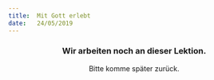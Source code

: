 ```yaml
---
title:  Mit Gott erlebt
date:   24/05/2019
---
```


### <center>Wir arbeiten noch an dieser Lektion.</center>
<center>Bitte komme später zurück.</center>